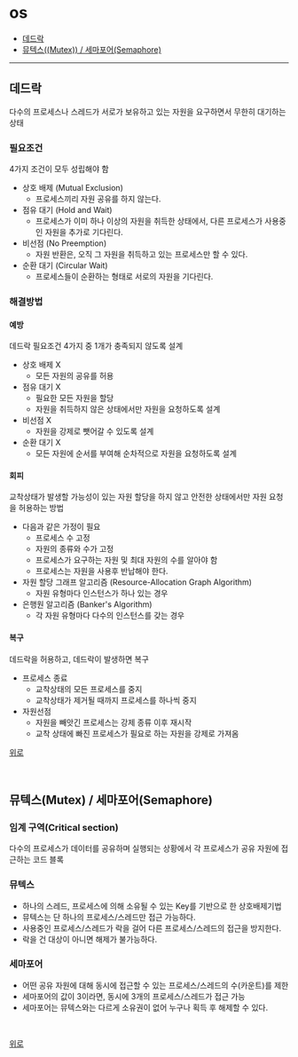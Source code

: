 # os

- [데드락](#데드락)
- [뮤텍스((Mutex)) / 세마포어(Semaphore)](뮤텍스(Mutex)--세마포어(Semaphore))
 
--- 

## 데드락
다수의 프로세스나 스레드가 서로가 보유하고 있는 자원을 요구하면서 무한히 대기하는 상태

### 필요조건
4가지 조건이 모두 성립해야 함
- 상호 배제 (Mutual Exclusion)
  - 프로세스끼리 자원 공유를 하지 않는다.
- 점유 대기 (Hold and Wait)
  - 프로세스가 이미 하나 이상의 자원을 취득한 상태에서, 다른 프로세스가 사용중인 자원을 추가로 기다린다. 
- 비선점 (No Preemption)
  - 자원 반환은, 오직 그 자원을 취득하고 있는 프로세스만 할 수 있다.
- 순환 대기 (Circular Wait)
  - 프로세스들이 순환하는 형태로 서로의 자원을 기다린다.

### 해결방법
#### 예방
데드락 필요조건 4가지 중 1개가 충족되지 않도록 설계
- 상호 배제 X
  - 모든 자원의 공유를 허용
- 점유 대기 X
  - 필요한 모든 자원을 할당
  - 자원을 취득하지 않은 상태에서만 자원을 요청하도록 설계
- 비선점 X
  - 자원을 강제로 뺏어갈 수 있도록 설계
- 순환 대기 X
  - 모든 자원에 순서를 부여해 순차적으로 자원을 요청하도록 설계

#### 회피
교착상태가 발생할 가능성이 있는 자원 할당을 하지 않고 안전한 상태에서만 자원 요청을 허용하는 방법
- 다음과 같은 가정이 필요
  - 프로세스 수 고정
  - 자원의 종류와 수가 고정
  - 프로세스가 요구하는 자원 및 최대 자원의 수를 알아야 함
  - 프로세스는 자원을 사용후 반납해야 한다.
- 자원 할당 그래프 알고리즘 (Resource-Allocation Graph Algorithm)
  - 자원 유형마다 인스턴스가 하나 있는 경우
- 은행원 알고리즘 (Banker's Algorithm)
  - 각 자원 유형마다 다수의 인스턴스를 갖는 경우

#### 복구
데드락을 허용하고, 데드락이 발생하면 복구
- 프로세스 종료
  - 교착상태의 모든 프로세스를 중지
  - 교착상태가 제거될 때까지 프로세스를 하나씩 중지
- 자원선점
  - 자원을 빼앗긴 프로세스는 강제 종류 이후 재시작
  - 교착 상태에 빠진 프로세스가 필요로 하는 자원을 강제로 가져옴

[위로](#os)

<br>

## 뮤텍스(Mutex) / 세마포어(Semaphore)
### 임계 구역(Critical section)
다수의 프로세스가 데이터를 공유하며 실행되는 상황에서 각 프로세스가 공유 자원에 접근하는 코드 블록

### 뮤텍스
- 하나의 스레드, 프로세스에 의해 소유될 수 있는 Key를 기반으로 한 상호배제기법
- 뮤텍스는 단 하나의 프로세스/스레드만 접근 가능하다.
- 사용중인 프로세스/스레드가 락을 걸어 다른 프로세스/스레드의 접근을 방지한다.
- 락을 건 대상이 아니면 해제가 불가능하다.
### 세마포어
- 어떤 공유 자원에 대해 동시에 접근할 수 있는 프로세스/스레드의 수(카운트)를 제한
- 세마포어의 값이 3이라면, 동시에 3개의 프로세스/스레드가 접근 가능
- 세마포어는 뮤텍스와는 다르게 소유권이 없어 누구나 획득 후 해제할 수 있다.

<br>

[위로](#os)
